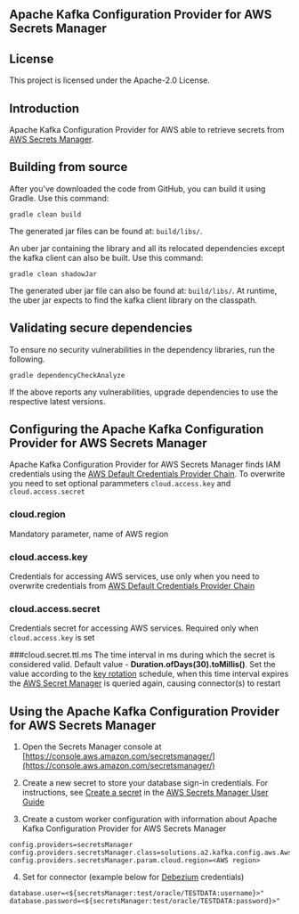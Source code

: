 ## Apache Kafka Configuration Provider for AWS Secrets Manager

## License

This project is licensed under the Apache-2.0 License.

## Introduction
Apache Kafka Configuration Provider for AWS able to retrieve secrets from [AWS Secrets Manager](https://aws.amazon.com/secrets-manager/).

## Building from source
After you've downloaded the code from GitHub, you can build it using Gradle. Use this command:
 
 `gradle clean build`
 
The generated jar files can be found at: `build/libs/`.

An uber jar containing the library and all its relocated dependencies except the kafka client can
 also be built. Use this command: 

`gradle clean shadowJar` 

The generated uber jar file can also be found at: `build/libs/`. At runtime, the uber jar expects to find the kafka
 client library on the classpath.
 
 ## Validating secure dependencies
To ensure no security vulnerabilities in the dependency libraries, run the following.

 `gradle dependencyCheckAnalyze`

If the above reports any vulnerabilities, upgrade dependencies to use the respective latest versions.

## Configuring the Apache Kafka Configuration Provider for AWS Secrets Manager

Apache Kafka Configuration Provider for AWS Secrets Manager finds IAM credentials using the [AWS Default Credentials Provider Chain](https://docs.aws.amazon.com/AWSJavaSDK/latest/javadoc/com/amazonaws/auth/DefaultAWSCredentialsProviderChain.html). To overwrite you need to set optional parammeters `cloud.access.key` and `cloud.access.secret`


### cloud.region
Mandatory parameter, name of AWS region

### cloud.access.key
Credentials for accessing AWS services, use only when you need to overwrite credentials from [AWS Default Credentials Provider Chain](https://docs.aws.amazon.com/AWSJavaSDK/latest/javadoc/com/amazonaws/auth/DefaultAWSCredentialsProviderChain.html)

### cloud.access.secret
Credentials secret for accessing AWS services. Required only when `cloud.access.key` is set

###cloud.secret.ttl.ms
The time interval in ms during which the secret is considered valid. Default value - **Duration.ofDays(30).toMillis()**.
Set the value according to the [key rotation](https://docs.aws.amazon.com/secretsmanager/latest/userguide/rotating-secrets.html) schedule, when this time interval expires the [AWS Secret Manager](https://aws.amazon.com/secrets-manager/) is queried again, causing connector(s) to restart

## Using the Apache Kafka Configuration Provider for AWS Secrets Manager

1. Open the Secrets Manager console at [https://console.aws.amazon.com/secretsmanager/](https://console.aws.amazon.com/secretsmanager/)

2. Create a new secret to store your database sign-in credentials. For instructions, see [Create a secret](https://docs.aws.amazon.com/secretsmanager/latest/userguide/manage_create-basic-secret.html) in the [AWS Secrets Manager User Guide](https://docs.aws.amazon.com/secretsmanager/latest/userguide/intro.html)

3. Create a custom worker configuration with information about Apache Kafka Configuration Provider for AWS Secrets Manager

```
config.providers=secretsManager
config.providers.secretsManager.class=solutions.a2.kafka.config.aws.AwsSecretsManagerProvider
config.providers.secretsManager.param.cloud.region=<AWS region>
```

4. Set for connector (example below for [Debezium](https://debezium.io/) credentials)

```
database.user=<${secretsManager:test/oracle/TESTDATA:username}>"
database.password=<${secretsManager:test/oracle/TESTDATA:password}>"
```

